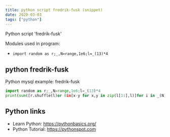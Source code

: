 ```yaml
---
title: python script fredrik-fusk (snippet)
date: 2020-03-03
tags: ["python"]
---
```

Python script 'fredrik-fusk'


Modules used in program: 
* `import random as r;_,N=range,1e6;l=_(13)*4`

## python fredrik-fusk

Python mysql example: fredrik-fusk

```python
import random as r;_,N=range,1e6;l=_(13)*4
print(sum([r.shuffle(l)or 0in[x-y for x,y in zip(l[1:],l)]for i in _(N)])/N)

```

## Python links

- Learn Python: https://pythonbasics.org/
- Python Tutorial: https://pythonspot.com
